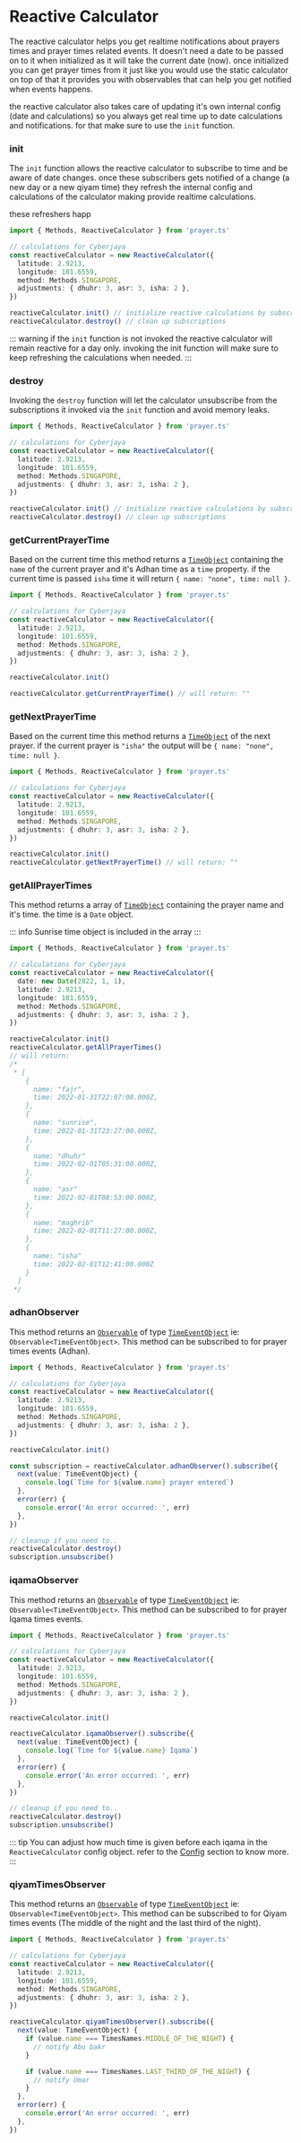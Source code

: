 # Reactive Calculator

The reactive calculator helps you get realtime notifications about prayers times and prayer times related events. It doesn't need a date to be passed on to it when initialized as it will take the current date (now). once initialized you can get prayer times from it just like you would use the static calculator on top of that it provides you with observables that can help you get notified when events happens.

the reactive calculator also takes care of updating it's own internal config (date and calculations) so you always get real time up to date calculations and notifications. for that make sure to use the `init` function.

### init

The `init` function allows the reactive calculator to subscribe to time and be aware of date changes. once these subscribers gets notified of a change (a new day or a new qiyam time) they refresh the internal config and calculations of the calculator making provide realtime calculations.

these refreshers happ

```ts
import { Methods, ReactiveCalculator } from 'prayer.ts'

// calculations for Cyberjaya
const reactiveCalculator = new ReactiveCalculator({
  latitude: 2.9213,
  longitude: 101.6559,
  method: Methods.SINGAPORE,
  adjustments: { dhuhr: 3, asr: 3, isha: 2 },
})

reactiveCalculator.init() // initialize reactive calculations by subscribing to some observables
reactiveCalculator.destroy() // clean up subscriptions
```

::: warning
if the `init` function is not invoked the reactive calculator will remain reactive for a day only. invoking the init function will make sure to keep refreshing the calculations when needed.
:::

### destroy

Invoking the `destroy` function will let the calculator unsubscribe from the subscriptions it invoked via the `init` function and avoid memory leaks.

```ts
import { Methods, ReactiveCalculator } from 'prayer.ts'

// calculations for Cyberjaya
const reactiveCalculator = new ReactiveCalculator({
  latitude: 2.9213,
  longitude: 101.6559,
  method: Methods.SINGAPORE,
  adjustments: { dhuhr: 3, asr: 3, isha: 2 },
})

reactiveCalculator.init() // initialize reactive calculations by subscribing to some observables
reactiveCalculator.destroy() // clean up subscriptions
```

### getCurrentPrayerTime

Based on the current time this method returns a [`TimeObject`]() containing the `name` of the current prayer and it's Adhan time as a `time` property. if the current time is passed `isha` time it will return `{ name: "none", time: null }`.

```ts
import { Methods, ReactiveCalculator } from 'prayer.ts'

// calculations for Cyberjaya
const reactiveCalculator = new ReactiveCalculator({
  latitude: 2.9213,
  longitude: 101.6559,
  method: Methods.SINGAPORE,
  adjustments: { dhuhr: 3, asr: 3, isha: 2 },
})

reactiveCalculator.init()

reactiveCalculator.getCurrentPrayerTime() // will return: ""
```

### getNextPrayerTime

Based on the current time this method returns a [`TimeObject`]() of the next prayer. if the current prayer is `"isha"` the output will be `{ name: "none", time: null }`.

```ts
import { Methods, ReactiveCalculator } from 'prayer.ts'

// calculations for Cyberjaya
const reactiveCalculator = new ReactiveCalculator({
  latitude: 2.9213,
  longitude: 101.6559,
  method: Methods.SINGAPORE,
  adjustments: { dhuhr: 3, asr: 3, isha: 2 },
})

reactiveCalculator.init()
reactiveCalculator.getNextPrayerTime() // will return: ""
```

### getAllPrayerTimes

This method returns a array of [`TimeObject`]() containing the prayer name and it's time. the time is a `Date` object.

::: info
Sunrise time object is included in the array
:::

```ts
import { Methods, ReactiveCalculator } from 'prayer.ts'

// calculations for Cyberjaya
const reactiveCalculator = new ReactiveCalculator({
  date: new Date(2022, 1, 1),
  latitude: 2.9213,
  longitude: 101.6559,
  method: Methods.SINGAPORE,
  adjustments: { dhuhr: 3, asr: 3, isha: 2 },
})

reactiveCalculator.init()
reactiveCalculator.getAllPrayerTimes()
// will return:
/*
 * [
    {
      name: "fajr",
      time: 2022-01-31T22:07:00.000Z,
    },
    {
      name: "sunrise",
      time: 2022-01-31T23:27:00.000Z,
    },
    {
      name: "dhuhr"
      time: 2022-02-01T05:31:00.000Z,
    },
    {
      name: "asr"
      time: 2022-02-01T08:53:00.000Z,
    },
    {
      name: "maghrib"
      time: 2022-02-01T11:27:00.000Z,
    },
    {
      name: "isha"
      time: 2022-02-01T12:41:00.000Z
    }
  ]
 */
```

### adhanObserver

This method returns an [`Observable`](https://rxjs.dev/guide/observable) of type [`TimeEventObject`]() ie: `Observable<TimeEventObject>`. This method can be subscribed to for prayer times events (Adhan).

```ts
import { Methods, ReactiveCalculator } from 'prayer.ts'

// calculations for Cyberjaya
const reactiveCalculator = new ReactiveCalculator({
  latitude: 2.9213,
  longitude: 101.6559,
  method: Methods.SINGAPORE,
  adjustments: { dhuhr: 3, asr: 3, isha: 2 },
})

reactiveCalculator.init()

const subscription = reactiveCalculator.adhanObserver().subscribe({
  next(value: TimeEventObject) {
    console.log(`Time for ${value.name} prayer entered`)
  },
  error(err) {
    console.error('An error occurred: ', err)
  },
})

// cleanup if you need to..
reactiveCalculator.destroy()
subscription.unsubscribe()
```

### iqamaObserver

This method returns an [`Observable`](https://rxjs.dev/guide/observable) of type [`TimeEventObject`]() ie: `Observable<TimeEventObject>`. This method can be subscribed to for prayer Iqama times events.

```ts
import { Methods, ReactiveCalculator } from 'prayer.ts'

// calculations for Cyberjaya
const reactiveCalculator = new ReactiveCalculator({
  latitude: 2.9213,
  longitude: 101.6559,
  method: Methods.SINGAPORE,
  adjustments: { dhuhr: 3, asr: 3, isha: 2 },
})

reactiveCalculator.init()

reactiveCalculator.iqamaObserver().subscribe({
  next(value: TimeEventObject) {
    console.log(`Time for ${value.name} Iqama`)
  },
  error(err) {
    console.error('An error occurred: ', err)
  },
})

// cleanup if you need to..
reactiveCalculator.destroy()
subscription.unsubscribe()
```

::: tip
You can adjust how much time is given before each iqama in the `ReactiveCalculator` config object. refer to the [Config](../config.md) section to know more.
:::

### qiyamTimesObserver

This method returns an [`Observable`](https://rxjs.dev/guide/observable) of type [`TimeEventObject`]() ie: `Observable<TimeEventObject>`. This method can be subscribed to for Qiyam times events (The middle of the night and the last third of the night).

```ts
import { Methods, ReactiveCalculator } from 'prayer.ts'

// calculations for Cyberjaya
const reactiveCalculator = new ReactiveCalculator({
  latitude: 2.9213,
  longitude: 101.6559,
  method: Methods.SINGAPORE,
  adjustments: { dhuhr: 3, asr: 3, isha: 2 },
})

reactiveCalculator.qiyamTimesObserver().subscribe({
  next(value: TimeEventObject) {
    if (value.name === TimesNames.MIDDLE_OF_THE_NIGHT) {
      // notify Abu bakr
    }

    if (value.name === TimesNames.LAST_THIRD_OF_THE_NIGHT) {
      // notify Umar
    }
  },
  error(err) {
    console.error('An error occurred: ', err)
  },
})
```

